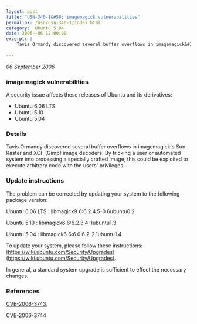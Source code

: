 ```yaml
---
layout: post
title: "USN-340-1&#58; imagemagick vulnerabilities"
permalink: /usn/usn-340-1/index.html
category:  Ubuntu 5.04
date: 2006--06 12:00:00
excerpt: |
    Tavis Ormandy discovered several buffer overflows in imagemagick&#39;s Sun Raster and XCF (Gimp) image decoders. By tricking a user or automated system into processing a specially crafted image, this could be exploited to execute arbitrary code with the users&#39; privileges.
    
--- 
```

 
 

*06 September 2006*

### imagemagick vulnerabilities

A security issue affects these releases of Ubuntu and its derivatives:

* Ubuntu 6.06 LTS
* Ubuntu 5.10
* Ubuntu 5.04

### Details

Tavis Ormandy discovered several buffer overflows in imagemagick&#39;s Sun Raster and XCF (Gimp) image decoders. By tricking a user or automated system into processing a specially crafted image, this could be exploited to execute arbitrary code with the users&#39; privileges.

### Update instructions

The problem can be corrected by updating your system to the following package version:

Ubuntu 6.06 LTS
 : libmagick9 <span>6:6.2.4.5-0.6ubuntu0.2</span>

Ubuntu 5.10
 : libmagick6 <span>6:6.2.3.4-1ubuntu1.3</span>

Ubuntu 5.04
 : libmagick6 <span>6:6.0.6.2-2.1ubuntu1.4</span>

To update your system, please follow these instructions: [https://wiki.ubuntu.com/Security/Upgrades](https://wiki.ubuntu.com/Security/Upgrades).

In general, a standard system upgrade is sufficient to effect the necessary changes.

### References

 
 [CVE-2006-3743](http://people.ubuntu.com/~ubuntu-security/cve/CVE-2006-3743), 

 [CVE-2006-3744](http://people.ubuntu.com/~ubuntu-security/cve/CVE-2006-3744)
 

